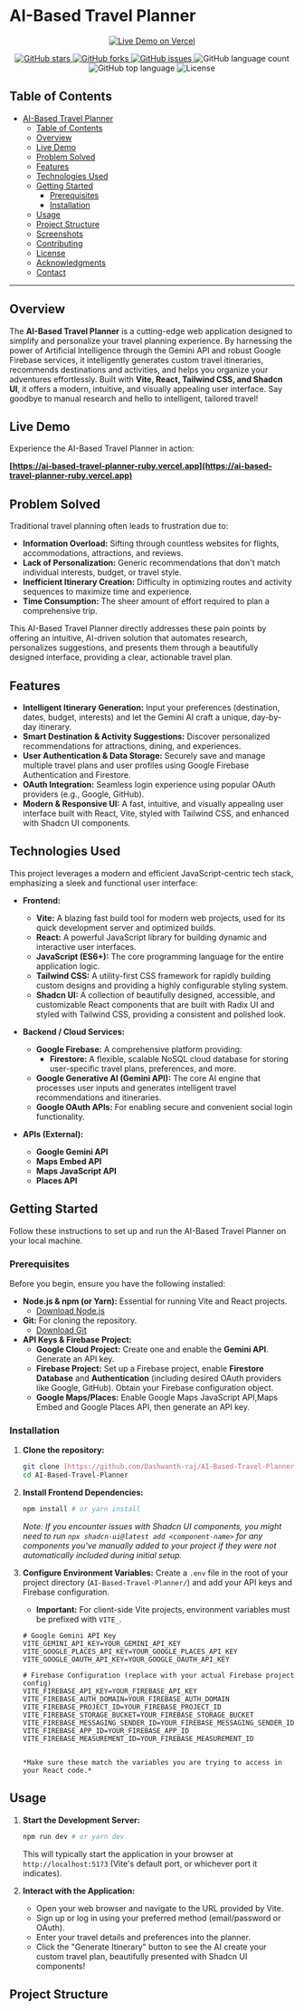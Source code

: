 # AI-Based Travel Planner

<p align="center">
  <a href="https://ai-based-travel-planner-ruby.vercel.app" target="_blank">
    <img src="https://img.shields.io/badge/Live%20Demo-Visit%20Now-blue?style=for-the-badge&logo=vercel" alt="Live Demo on Vercel">
  </a>
</p>
<p align="center">
  <a href="https://github.com/Dashwanth-raj/AI-Based-Travel-Planner/stargazers">
    <img alt="GitHub stars" src="https://img.shields.io/github/stars/Dashwanth-raj/AI-Based-Travel-Planner?style=social">
  </a>
  <a href="https://github.com/Dashwanth-raj/AI-Based-Travel-Planner/forks">
    <img alt="GitHub forks" src="https://img.shields.io/github/forks/Dashwanth-raj/AI-Based-Travel-Planner?style=social">
  </a>
  <a href="https://github.com/Dashwanth-raj/AI-Based-Travel-Planner/issues">
    <img alt="GitHub issues" src="https://img.shields.io/github/issues/Dashwanth-raj/AI-Based-Travel-Planner">
  </a>
  <img alt="GitHub language count" src="https://img.shields.io/github/languages/count/Dashwanth-raj/AI-Based-Travel-Planner">
  <img alt="GitHub top language" src="https://img.shields.io/github/languages/top/Dashwanth-raj/AI-Based-Travel-Planner">
  <img alt="License" src="https://img.shields.io/badge/License-MIT-blue.svg">
</p>

## Table of Contents

- [AI-Based Travel Planner](#ai-based-travel-planner)
  - [Table of Contents](#table-of-contents)
  - [Overview](#overview)
  - [Live Demo](#live-demo)
  - [Problem Solved](#problem-solved)
  - [Features](#features)
  - [Technologies Used](#technologies-used)
  - [Getting Started](#getting-started)
    - [Prerequisites](#prerequisites)
    - [Installation](#installation)
  - [Usage](#usage)
  - [Project Structure](#project-structure)
  - [Screenshots](#screenshots)
  - [Contributing](#contributing)
  - [License](#license)
  - [Acknowledgments](#acknowledgments)
  - [Contact](#contact)

---

## Overview

The **AI-Based Travel Planner** is a cutting-edge web application designed to simplify and personalize your travel planning experience. By harnessing the power of Artificial Intelligence through the Gemini API and robust Google Firebase services, it intelligently generates custom travel itineraries, recommends destinations and activities, and helps you organize your adventures effortlessly. Built with **Vite, React, Tailwind CSS, and Shadcn UI**, it offers a modern, intuitive, and visually appealing user interface. Say goodbye to manual research and hello to intelligent, tailored travel!

## Live Demo

Experience the AI-Based Travel Planner in action:

**[https://ai-based-travel-planner-ruby.vercel.app](https://ai-based-travel-planner-ruby.vercel.app)**

## Problem Solved

Traditional travel planning often leads to frustration due to:
* **Information Overload:** Sifting through countless websites for flights, accommodations, attractions, and reviews.
* **Lack of Personalization:** Generic recommendations that don't match individual interests, budget, or travel style.
* **Inefficient Itinerary Creation:** Difficulty in optimizing routes and activity sequences to maximize time and experience.
* **Time Consumption:** The sheer amount of effort required to plan a comprehensive trip.

This AI-Based Travel Planner directly addresses these pain points by offering an intuitive, AI-driven solution that automates research, personalizes suggestions, and presents them through a beautifully designed interface, providing a clear, actionable travel plan.

## Features

* **Intelligent Itinerary Generation:** Input your preferences (destination, dates, budget, interests) and let the Gemini AI craft a unique, day-by-day itinerary.
* **Smart Destination & Activity Suggestions:** Discover personalized recommendations for attractions, dining, and experiences.
* **User Authentication & Data Storage:** Securely save and manage multiple travel plans and user profiles using Google Firebase Authentication and Firestore.
* **OAuth Integration:** Seamless login experience using popular OAuth providers (e.g., Google, GitHub).
* **Modern & Responsive UI:** A fast, intuitive, and visually appealing user interface built with React, Vite, styled with Tailwind CSS, and enhanced with Shadcn UI components.

## Technologies Used

This project leverages a modern and efficient JavaScript-centric tech stack, emphasizing a sleek and functional user interface:

* **Frontend:**
    * **Vite:** A blazing fast build tool for modern web projects, used for its quick development server and optimized builds.
    * **React:** A powerful JavaScript library for building dynamic and interactive user interfaces.
    * **JavaScript (ES6+):** The core programming language for the entire application logic.
    * **Tailwind CSS:** A utility-first CSS framework for rapidly building custom designs and providing a highly configurable styling system.
    * **Shadcn UI:** A collection of beautifully designed, accessible, and customizable React components that are built with Radix UI and styled with Tailwind CSS, providing a consistent and polished look.

* **Backend / Cloud Services:**
    * **Google Firebase:** A comprehensive platform providing:
        * **Firestore:** A flexible, scalable NoSQL cloud database for storing user-specific travel plans, preferences, and more.
    * **Google Generative AI (Gemini API):** The core AI engine that processes user inputs and generates intelligent travel recommendations and itineraries.
    * **Google OAuth APIs:** For enabling secure and convenient social login functionality.

* **APIs (External):**
    * **Google Gemini API**
    * **Maps Embed API**
    * **Maps JavaScript API**
    * **Places API**

## Getting Started

Follow these instructions to set up and run the AI-Based Travel Planner on your local machine.

### Prerequisites

Before you begin, ensure you have the following installed:

* **Node.js & npm (or Yarn):** Essential for running Vite and React projects.
    * [Download Node.js](https://nodejs.org/en/download/)
* **Git:** For cloning the repository.
    * [Download Git](https://git-scm.com/downloads)
* **API Keys & Firebase Project:**
    * **Google Cloud Project:** Create one and enable the **Gemini API**. Generate an API key.
    * **Firebase Project:** Set up a Firebase project, enable **Firestore Database** and **Authentication** (including desired OAuth providers like Google, GitHub). Obtain your Firebase configuration object.
    * **Google Maps/Places:** Enable Google Maps JavaScript API,Maps Embed and Google Places API, then generate an API key.

### Installation

1.  **Clone the repository:**
    ```bash
    git clone [https://github.com/Dashwanth-raj/AI-Based-Travel-Planner.git](https://github.com/Dashwanth-raj/AI-Based-Travel-Planner.git)
    cd AI-Based-Travel-Planner
    ```

2.  **Install Frontend Dependencies:**
    ```bash
    npm install # or yarn install
    ```
    *Note: If you encounter issues with Shadcn UI components, you might need to run `npx shadcn-ui@latest add <component-name>` for any components you've manually added to your project if they were not automatically included during initial setup.*

3.  **Configure Environment Variables:**
    Create a `.env` file in the root of your project directory (`AI-Based-Travel-Planner/`) and add your API keys and Firebase configuration.
    * **Important:** For client-side Vite projects, environment variables must be prefixed with `VITE_`.

    ```env
    # Google Gemini API Key
    VITE_GEMINI_API_KEY=YOUR_GEMINI_API_KEY
    VITE_GOOGLE_PLACES_API_KEY=YOUR_GOOGLE_PLACES_API_KEY
    VITE_GOOGLE_OAUTH_API_KEY=YOUR_GOOGLE_OAUTH_API_KEY

    # Firebase Configuration (replace with your actual Firebase project config)
    VITE_FIREBASE_API_KEY=YOUR_FIREBASE_API_KEY
    VITE_FIREBASE_AUTH_DOMAIN=YOUR_FIREBASE_AUTH_DOMAIN
    VITE_FIREBASE_PROJECT_ID=YOUR_FIREBASE_PROJECT_ID
    VITE_FIREBASE_STORAGE_BUCKET=YOUR_FIREBASE_STORAGE_BUCKET
    VITE_FIREBASE_MESSAGING_SENDER_ID=YOUR_FIREBASE_MESSAGING_SENDER_ID
    VITE_FIREBASE_APP_ID=YOUR_FIREBASE_APP_ID
    VITE_FIREBASE_MEASUREMENT_ID=YOUR_FIREBASE_MEASUREMENT_ID

    
    *Make sure these match the variables you are trying to access in your React code.*

## Usage

1.  **Start the Development Server:**
    ```bash
    npm run dev # or yarn dev
    ```
    This will typically start the application in your browser at `http://localhost:5173` (Vite's default port, or whichever port it indicates).

2.  **Interact with the Application:**
    * Open your web browser and navigate to the URL provided by Vite.
    * Sign up or log in using your preferred method (email/password or OAuth).
    * Enter your travel details and preferences into the planner.
    * Click the "Generate Itinerary" button to see the AI create your custom travel plan, beautifully presented with Shadcn UI components!

## Project Structure
